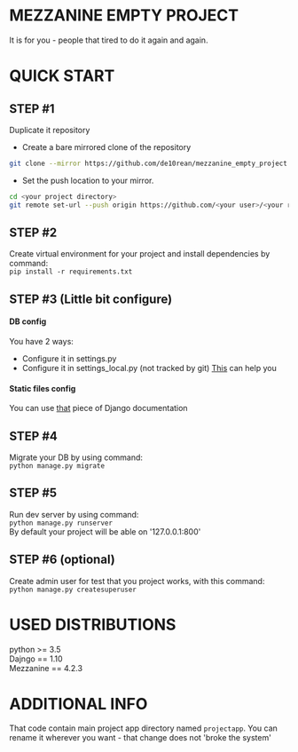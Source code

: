 # MEZZANINE EMPTY PROJECT
It is for you - people that tired to do it again and again.  

# QUICK START

## STEP #1

Duplicate it repository

* Create a bare mirrored clone of the repository
```bash
git clone --mirror https://github.com/de10rean/mezzanine_empty_project.git <your project directory>
```
* Set the push location to your mirror.
```bash
cd <your project directory>
git remote set-url --push origin https://github.com/<your user>/<your repository> 
```
  
## STEP #2
Create virtual environment for your project and install dependencies by command:<br>
`pip install -r requirements.txt`

## STEP #3 (Little bit configure)
#### DB config
You have 2 ways:
* Configure it in settings.py
* Configure it in settings_local.py (not tracked by git)
[This](https://docs.djangoproject.com/en/1.11/ref/settings/#databases) can help you
#### Static files config
You can use [that](https://docs.djangoproject.com/en/1.11/ref/settings/#static-files) piece of Django documentation

## STEP #4
Migrate your DB by using command:<br>
`python manage.py migrate`

## STEP #5 
Run dev server by using command:<br>
`python manage.py runserver`<br>
By default your project will be able on '127.0.0.1:800'

## STEP #6 (optional)
Create admin user for test that you project works, with this command:<br>
`python manage.py createsuperuser`

# USED DISTRIBUTIONS
python >= 3.5<br>
Dajngo == 1.10<br>
Mezzanine == 4.2.3<br>

# ADDITIONAL INFO
That code contain main project app directory named `projectapp`. You can rename
it wherever you want - that change does not 'broke the system'
